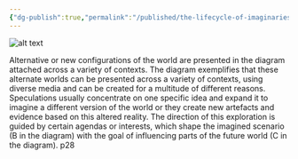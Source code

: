 ```yaml
---
{"dg-publish":true,"permalink":"/published/the-lifecycle-of-imaginaries-diagram/","dgPassFrontmatter":true,"noteIcon":""}
---
```


![alt text](/img/user/images/20240814_111440.jpg)

Alternative or new configurations of the world are presented in the diagram attached across a variety of contexts. The diagram exemplifies that these alternate worlds can be presented across a variety of contexts, using diverse media and can be created for a multitude of different reasons. Speculations usually concentrate on one specific idea and expand it to imagine a different version of the world or they create new artefacts and evidence based on this altered reality. The direction of this exploration is guided by certain agendas or interests, which shape the imagined scenario (B in the diagram) with the goal of influencing parts of the future world (C in the diagram). p28

